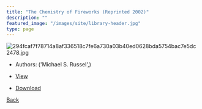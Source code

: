 ```yaml
---
title: "The Chemistry of Fireworks (Reprinted 2002)"
description: ""
featured_image: "/images/site/library-header.jpg"
type: page
---
```


![294fcaf7f78714a8af336518c7fe6a730a03b40ed0628bda5754bac7e5dc2478.jpg](https://drive.google.com/uc?export=view&id=1_g6RAwqdD7CtlJ969B9QKjiZLuESridY)
* Authors: ('Michael S. Russel',)
* <a href="https://drive.google.com/uc?export=view&id=1JcSecg_mYVOctw9-Htk0eGSXKjGYR93i" target="_blank">View</a>

* [Download](https://drive.google.com/uc?export=download&id=1JcSecg_mYVOctw9-Htk0eGSXKjGYR93i)

[Back](/library/)
